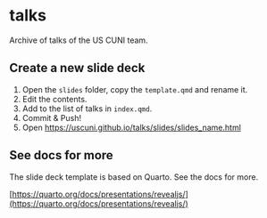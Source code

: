 # talks

Archive of talks of the US CUNI team.

## Create a new slide deck

1. Open the `slides` folder, copy the `template.qmd` and rename it.
2. Edit the contents.
3. Add to the list of talks in `index.qmd`.
4. Commit & Push!
5. Open https://uscuni.github.io/talks/slides/slides_name.html

## See docs for more

The slide deck template is based on Quarto. See the docs for more.

[https://quarto.org/docs/presentations/revealjs/](https://quarto.org/docs/presentations/revealjs/)
